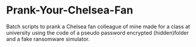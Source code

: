 # Prank-Your-Chelsea-Fan
Batch scripts to prank a Chelsea fan colleague of mine made for a class at university using the code of a pseudo password encrypted (hidden)folder and a fake ransomware simulator.

